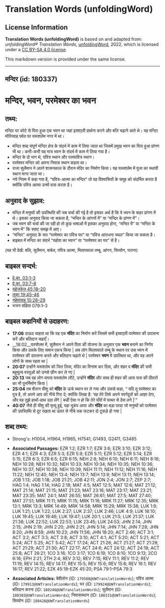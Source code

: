 # Translation Words (unfoldingWord)

## License Information

**Translation Words (unfoldingWord)** is based on and adapted from: _unfoldingWord® Translation Words_, [unfoldingWord](https://unfoldingword.org/utw), 2022, which is licensed under a [CC BY-SA 4.0 license](https://creativecommons.org/licenses/by-sa/4.0/legalcode.en).

This markdown version is provided under the same license.



--------------------------------

## मन्दिर (id: 180337)

मन्दिर, भवन, परमेश्वर का भवन
============================

तथ्य:
-----

मन्दिर पर कोटे से घिरा हुआ एक भवन था जहां इस्राएली प्रार्थना करने और बलि चढ़ाने आते थे। यह मन्दिर मोरिय्याह पर्वत पर यरूशलेम नगर में था।

* मन्दिर शब्द संपूर्ण मन्दिर क्षेत्र के संदर्भ में काम में लिया जाता था जिसमें प्रमुख भवन का घिरा हुआ प्रांगण भी था। कभी\-कभी यह मात्र भवन के संदर्भ में काम में लिया गया है।
* मन्दिर के दो भाग थे, पवित्र स्थान और परमपवित्र स्थान।
* परमेश्वर मन्दिर को अपना निवास स्थान कहता था।
* राजा सुलैमान ने अपने शासनकाल के दौरान मंदिर का निर्माण किया। यह यरूशलेम में पूजा का स्थायी स्थान माना जाता था।
* नये नियम में कहा गया है, “पवित्र\-आत्मा का मन्दिर” तो वह विश्वासियों के समूह को संदर्भित करता है क्योंकि पवित्र आत्मा उनमें वास करता है।

अनुवाद के सुझाव:
----------------

* मन्दिर में मनुष्यों की उपस्थिति की जब चर्चा की गई है तो इसका अर्थ है कि वे भवन के बाहर प्रांगण में थे। इसका अनुवाद किया जा सकता है, “मन्दिर के आंगनों में” या “मन्दिर के प्रांगण में”।
* जब भवन की चर्चा की जा रही हो तो कुछ भाषाओं में इसका अनुवाद होगा, “मन्दिर में” या “मन्दिर के भवन में” कि स्पष्ट समझ में आए।
* “मन्दिर” अनुवाद के रूप “परमेश्वर का पवित्र घर” या “पवित्र आराधना स्थल” किया जा सकता है।
* बाइबल में मन्दिर का संदर्भ “यहोवा का भवन” या “परमेश्वर का घर” से है।

(यह भी देखें: बलि, सुलैमान, बाबेल, पवित्र आत्मा, मिलापवाला तम्बू, आंगन, सिय्योन, घराना)

बाइबल सन्दर्भ:
--------------

* [प्रे.का. 03:1–3](https://ref.ly/Acts3:1-Acts3:3)
* [प्रे.का. 03:7–8](https://ref.ly/Acts3:7-Acts3:8)
* [यहेजकेल 45:18–20](https://ref.ly/Ezek45:18-Ezek45:20)
* [लूका 19:45–46](https://ref.ly/Luke19:45-Luke19:46)
* [नहेमायाह 10:28–29](https://ref.ly/Neh10:28-Neh10:29)
* भजन संहिता 079:1–3

बाइबल कहानियों से उदाहरण:
-------------------------

* **17:06** दाऊद चाहता था कि वह एक **मंदिर** का निर्माण करें जिसमें सभी इस्राएली परमेश्वर की उपासना करें और बलिदान चढाएँ।
* \_\_18:02\_\_यरुशेलम में, सुलैमान ने अपने पिता की योजना के अनुसार एक **भवन** बनाने का निर्णय किया और उसके लिए समान एकत्र किया \| अब लोग मिलापवाले तम्बू के स्थान पर उस भवन में परमेश्वर की उपासना करते और बलिदान चढ़ाते थे \| परमेश्वर **भवन** में उपस्थित था, और वह अपने लोगों के साथ रहता था \|
* **20:07** उन्होंने यरूशलेम को जित लिया, मंदिर का विनाश कर दिया, और शहर व **मंदिर** की सभी बहुमूल्य वस्तुओं को उनसे छीन कर ले गए \|
* **20:13** जब वह लोग वापस यरूशलेम लौटे, उन्होंने **मंदिर** और साथ ही शहर की आस पास की दीवारों का भी पुनर्निर्माण किया \|
* **25:04** तब शैतान यीशु को **मंदिर** के ऊचे स्थान पर ले गया और उससे कहा, “ यदि तू परमेश्वर का पुत्र है, तो अपने आप को नीचे गिरा दे; क्योंकि लिखा है: ‘वह तेरे लिये अपने स्वर्गदूतों को आज्ञा देगा, और वह तुझे हाथों\-हाथ उठा लेंगे \| कहीं ऐसा न हो कि तेरे पाँवों में पत्थर से ठेस लगे \|'"
* **40:07** जैसे ही यीशु की मृत्यु हुई, वहा भूकंप आया और **मंदिर** का बड़ा परदा जो मनुष्यों को परमेश्वर की उपस्तिथि से दूर रखता था ऊपर से नीचे तक फटकर दो टुकड़े हो गया \|

शब्द तथ्य:
----------

* Strong's: H1004, H1964, H1965, H7541, G1493, G2411, G3485

* **Associated Passages:** EZR 1:2; EZR 1:7; EZR 3:6; EZR 3:10; EZR 3:12; EZR 4:1; EZR 4:3; EZR 5:3; EZR 5:9; EZR 5:11; EZR 5:12; EZR 5:14; EZR 5:15; EZR 6:3; EZR 6:5; EZR 6:15; NEH 2:8; NEH 6:10; NEH 6:11; NEH 8:16; NEH 10:28; NEH 10:32; NEH 10:33; NEH 10:34; NEH 10:35; NEH 10:36; NEH 10:37; NEH 10:38; NEH 10:39; NEH 11:11; NEH 11:12; NEH 11:16; NEH 11:22; NEH 12:40; NEH 13:4; NEH 13:7; NEH 13:9; NEH 13:11; NEH 13:14; JOB 1:13; JOB 1:18; JOB 21:21; JOB 42:11; JON 2:4; JON 2:7; ZEP 2:7; HAG 1:4; HAG 1:14; HAG 2:18; MAT 4:5; MAT 12:5; MAT 12:6; MAT 21:12; MAT 21:14; MAT 21:15; MAT 21:23; MAT 23:16; MAT 23:17; MAT 23:21; MAT 23:35; MAT 24:1; MAT 26:55; MAT 26:61; MAT 27:5; MAT 27:40; MAT 27:51; MRK 11:11; MRK 11:15; MRK 11:16; MRK 11:27; MRK 12:35; MRK 13:1; MRK 13:3; MRK 14:49; MRK 14:58; MRK 15:29; MRK 15:38; LUK 1:9; LUK 1:21; LUK 1:22; LUK 2:27; LUK 2:37; LUK 2:46; LUK 4:9; LUK 18:10; LUK 19:45; LUK 19:46; LUK 19:47; LUK 20:1; LUK 21:5; LUK 21:37; LUK 21:38; LUK 22:52; LUK 22:53; LUK 23:45; LUK 24:53; JHN 2:14; JHN 2:15; JHN 2:19; JHN 2:20; JHN 2:21; JHN 5:14; JHN 7:14; JHN 7:28; JHN 8:20; JHN 8:59; JHN 10:23; JHN 11:56; JHN 18:20; ACT 2:46; ACT 3:1; ACT 3:2; ACT 3:3; ACT 3:8; ACT 3:10; ACT 4:1; ACT 5:20; ACT 5:21; ACT 5:24; ACT 5:25; ACT 5:42; ACT 17:24; ACT 21:26; ACT 21:27; ACT 21:28; ACT 21:29; ACT 21:30; ACT 22:17; ACT 24:6; ACT 24:12; ACT 24:18; ACT 25:8; ACT 26:21; 1CO 3:16; 1CO 3:17; 1CO 6:19; 1CO 8:10; 1CO 9:13; 2CO 6:16; EPH 2:21; 2TH 2:4; REV 3:12; REV 7:15; REV 11:1; REV 11:2; REV 11:19; REV 14:15; REV 14:17; REV 15:5; REV 15:6; REV 15:8; REV 16:1; REV 16:17; REV 21:22; EZK 45:18–EZK 45:20; PSA 79:1–PSA 79:3
* **Associated Articles:** बेबीलोन (ID: `179588@UWTranslationWords`); पवित्र आत्मा (ID: `179913@UWTranslationWords`); घर (ID: `179924@UWTranslationWords`); बलिदान करना (ID: `180246@UWTranslationWords`); सुलैमान (ID: `180303@UWTranslationWords`); निवासस्थान (ID: `180331@UWTranslationWords`); सिय्योन (ID: `180426@UWTranslationWords`)


